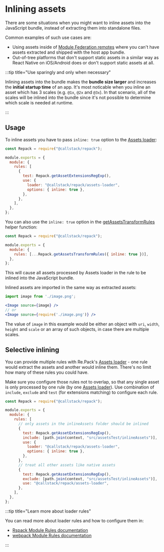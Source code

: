 # Inlining assets

There are some situations when you might want to inline assets into the JavaScript bundle, instead of extracting them into standalone files.

Common examples of such use cases are:

- Using assets inside of [Module Federation remotes](/docs/features/module-federation) where you can't have assets extracted and shipped with the host app bundle.
- Out-of-tree platforms that don't support static assets in a similar way as React Native on iOS/Android does or don't support static assets at all.

:::tip title="Use sparingly and only when necessary"

Inlining assets into the bundle makes the **bundle size larger** and increases the **initial startup time** of an app. It's most noticable when you inline an asset which has 3 scales (e.g. `@1x`, `@2x` and `@3x`). In that scenario, all of the scales will be inlined into the bundle since it's not possible to determine which scale is needed at runtime.

:::

## Usage

To inline assets you have to pass `inline: true` option to the [Assets loader](/api/loaders/assets-loader):

```js title="rspack.config.cjs"
const Repack = require("@callstack/repack");

module.exports = {
  module: {
    rules: [
      {
        test: Repack.getAssetExtensionsRegExp(),
        use: {
          loader: "@callstack/repack/assets-loader",
          options: { inline: true },
        },
      },
    ],
  },
};
```

You can also use the `inline: true` option in the [getAssetsTransformRules](/api/utils/get-assets-transform-rules) helper function:

```js title="rspack.config.cjs"
const Repack = require("@callstack/repack");

module.exports = {
  module: {
    rules: [...Repack.getAssetsTransformRules({ inline: true })],
  },
};
```

This will cause all assets processed by Assets loader in the rule to be inlined into the JavaScript bundle.

Inlined assets are imported in the same way as extracted assets:

```jsx
import image from './image.png';

<Image source={image} />
// or
<Image source={require('./image.png')} />
```

The value of `image` in this example would be either an object with `uri`, `width`, `height` and `scale` or an array of such objects, in case there are multiple scales.

## Selective inlining

You can provide multiple rules with Re.Pack's [Assets loader](/api/loaders/assets-loader) - one rule would extract the assets and another would inline them. There's no limit how many of these rules you could have.

Make sure you configure those rules not to overlap, so that any single asset is only processed by one rule (by one [Assets loader](/api/loaders/assets-loader)). Use combination of `include`, `exclude` and `test` (for extensions matching) to configure each rule.

```js title="rspack.config.mjs"
const Repack = require("@callstack/repack");

module.exports = {
  module: {
    rules: [
      // only assets in the inlineAssets folder should be inlined
      {
        test: Repack.getAssetExtensionsRegExp(),
        include: [path.join(context, "src/assetsTest/inlineAssets")],
        use: {
          loader: "@callstack/repack/assets-loader",
          options: { inline: true },
        },
      },
      // treat all other assets like native assets
      {
        test: Repack.getAssetExtensionsRegExp(),
        exclude: [path.join(context, "src/assetsTest/inlineAssets")],
        use: "@callstack/repack/assets-loader",
      },
    ],
  },
};
```

:::tip title="Learn more about loader rules"

You can read more about loader rules and how to configure them in:

- [Rspack Module Rules documentation](https://rspack.dev/config/module.html#modulerules)
- [webpack Module Rules documentation](https://webpack.js.org/configuration/module/#modulerules)

:::
